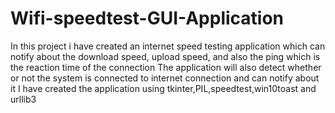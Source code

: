 # Wifi-speedtest-GUI-Application
In this project i have created an internet speed testing application which can notify about the download speed, upload speed, and also the ping which is the reaction time of the connection
The application will also detect whether or not the system is connected to internet connection and can notify about it
I have created the application using tkinter,PIL,speedtest,win10toast and urllib3
